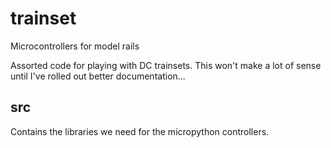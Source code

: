 # trainset
Microcontrollers for model rails

Assorted code for playing with DC trainsets. This won't make a lot of sense until I've rolled out better documentation...

## src

Contains the libraries we need for the micropython controllers.